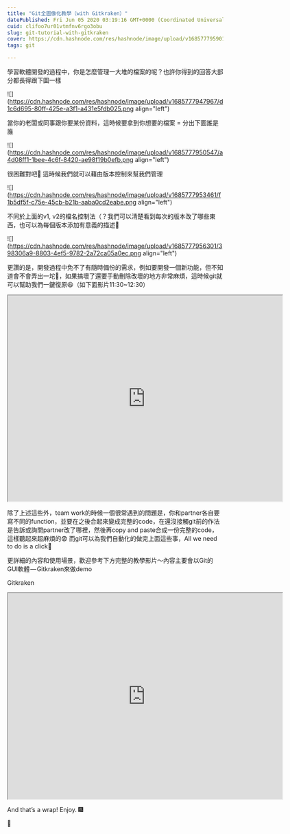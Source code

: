 ```yaml
---
title: "Git全圖像化教學（with Gitkraken）"
datePublished: Fri Jun 05 2020 03:19:16 GMT+0000 (Coordinated Universal Time)
cuid: clifoo7ur01vtmfnv6rgo3obu
slug: git-tutorial-with-gitkraken
cover: https://cdn.hashnode.com/res/hashnode/image/upload/v1685777959012/072b0f4e-ec24-41d5-b281-d71e946665fe.png
tags: git

---
```


學習軟體開發的過程中，你是怎麼管理一大堆的檔案的呢？也許你得到的回答大部分都長得跟下圖一樣

![](https://cdn.hashnode.com/res/hashnode/image/upload/v1685777947967/d1c6d695-80ff-425e-a3f1-a431e5fdb025.png align="left")

當你的老闆或同事跟你要某份資料，這時候要拿到你想要的檔案 = 分出下圖誰是誰

![](https://cdn.hashnode.com/res/hashnode/image/upload/v1685777950547/a4d08ff1-1bee-4c6f-8420-ae98f19b0efb.png align="left")

很困難對吧🤪 這時候我們就可以藉由版本控制來幫我們管理

![](https://cdn.hashnode.com/res/hashnode/image/upload/v1685777953461/f1b5df5f-c75e-45cb-b21b-aaba0cd2eabe.png align="left")

不同於上面的v1, v2的檔名控制法（？我們可以清楚看到每次的版本改了哪些東西，也可以為每個版本添加有意義的描述🤩

![](https://cdn.hashnode.com/res/hashnode/image/upload/v1685777956301/398306a9-8803-4ef5-9782-2a72ca05a0ec.png align="left")

更讚的是，開發過程中免不了有隨時備份的需求，例如要開發一個新功能，但不知道會不會弄出一坨💩，如果搞壞了還要手動刪除改壞的地方非常麻煩，這時候git就可以幫助我們一鍵復原😆（如下面影片11:30~12:30）

<iframe src="https://www.youtube.com/embed/e1Z8DOk233E?start=692&feature=oembed&start=692&end=750" width="640" height="480"></iframe>

除了上述這些外，team work的時候一個很常遇到的問題是，你和partner各自要寫不同的function，並要在之後合起來變成完整的code，在還沒接觸git前的作法是告訴或詢問partner改了哪裡，然後再copy and paste合成一份完整的code，這樣聽起來超麻煩的😨 而git可以為我們自動化的做完上面這些事，All we need to do is a click🥰

更詳細的內容和使用場景，歡迎參考下方完整的教學影片～內容主要會以Git的GUI軟體 — Gitkraken來做demo

Gitkraken

<iframe src="https://www.youtube.com/embed/e1Z8DOk233E?feature=oembed" width="640" height="480"></iframe>

And that’s a wrap! Enjoy. 🎆

👏